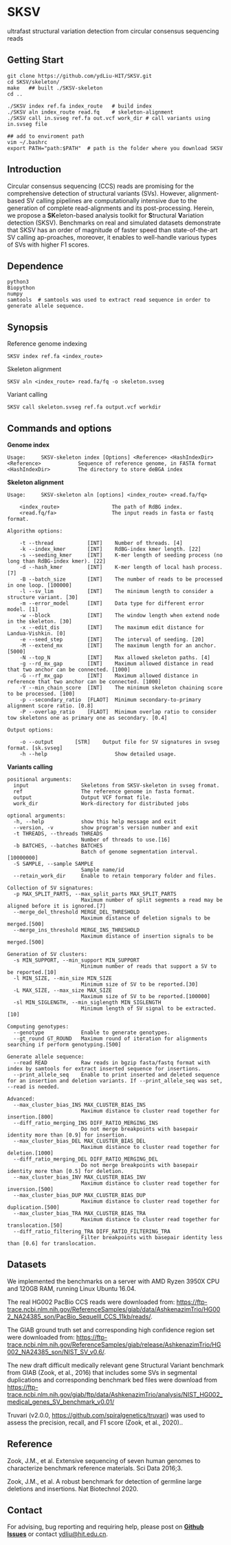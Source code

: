 # SKSV
ultrafast structural variation detection from circular consensus sequencing reads

## Getting Start
    git clone https://github.com/ydLiu-HIT/SKSV.git
    cd SKSV/skeleton/
    make   ## built ./SKSV-skeleton
    cd ..
    
    ./SKSV index ref.fa index_route   # build index 
    ./SKSV aln index_route read.fq    # skeleton-alignment
    ./SKSV call in.svseg ref.fa out.vcf work_dir # call variants using in.svseg file
        
    ## add to enviroment path
    vim ~/.bashrc
    export PATH="path:$PATH"  # path is the folder where you download SKSV
    
       
## Introduction

Circular consensus sequencing (CCS) reads are promising for the comprehensive detection of structural variants (SVs). However, alignment-based SV calling pipelines are computationally intensive due to the generation of complete read-alignments and its post-processing. Herein, we propose a **SK**eleton-based analysis toolkit for **S**tructural **V**ariation detection (SKSV).  Benchmarks on real and simulated datasets demonstrate that SKSV has an order of magnitude of faster speed than state-of-the-art SV calling ap-proaches, moreover, it enables to well-handle various types of SVs with higher F1 scores.

## Dependence
```
python3
Biopython
numpy
samtools  # samtools was used to extract read sequence in order to generate allele sequence.
```


## Synopsis
Reference genome indexing
```
SKSV index ref.fa <index_route>
```
	
Skeleton alignment
```
SKSV aln <index_route> read.fa/fq -o skeleton.svseg
```

Variant calling
```
SKSV call skeleton.svseg ref.fa output.vcf workdir
```

## Commands and options
**Genome index**
```
Usage:     SKSV-skeleton index [Options] <Reference> <HashIndexDir>
<Reference>            Sequence of reference genome, in FASTA format
<HashIndexDir>         The directory to store deBGA index
``` 

**Skeleton alignment**
```
Usage:     SKSV-skeleton aln [options] <index_route> <read.fa/fq>

    <index_route>                 The path of RdBG index.
    <read.fq/fa>                  The input reads in fasta or fastq format.

Algorithm options:

    -t --thread           [INT]    Number of threads. [4]
    -k --index_kmer       [INT]    RdBG-index kmer length. [22]
    -s --seeding_kmer     [INT]    K-mer length of seeding process (no long than RdBG-index kmer). [22]
    -d --hash_kmer        [INT]    K-mer length of local hash process. [7]
    -B --batch_size       [INT]    The number of reads to be processed in one loop. [100000]
    -l --sv_lim           [INT]    The minimum length to consider a structure variant. [30]
    -m --error_model      [INT]    Data type for different error model. [1]
    -w --block            [INT]    The window length when extend node in the skeleton. [30]
    -x --edit_dis         [INT]    The maximum edit distance for Landua-Vishkin. [0]
    -e --seed_step        [INT]    The interval of seeding. [20]
    -M --extend_mx        [INT]    The maximum length for an anchor. [5000]
    -N --top_N            [INT]    Max allowed skeleton paths. [4]
    -g --rd_mx_gap        [INT]    Maximum allowed distance in read that two anchor can be connected. [1000]
    -G --rf_mx_gap        [INT]    Maximum allowed distance in reference that two anchor can be connected. [1000]
    -Y --min_chain_score  [INT]    The minimum skeleton chaining score to be processed. [100]
    -p --secondary_ratio  [FLAOT]  Minimum secondary-to-primary alignment score ratio. [0.8]
    -P --overlap_ratio    [FLAOT]  Minimum overlap ratio to consider tow skeletons one as primary one as secondary. [0.4]

Output options:

    -o --output    	  [STR]    Output file for SV signatures in svseg format. [sk.svseg]
    -h --help                      Show detailed usage.
```

**Variants calling**
```
positional arguments:
  input                 Skeletons from SKSV-skeleton in svseg fromat.
  ref                   The reference genome in fasta format.
  output                Output VCF format file.
  work_dir              Work-directory for distributed jobs

optional arguments:
  -h, --help            show this help message and exit
  --version, -v         show program's version number and exit
  -t THREADS, --threads THREADS
                        Number of threads to use.[16]
  -b BATCHES, --batches BATCHES
                        Batch of genome segmentation interval.[10000000]
  -S SAMPLE, --sample SAMPLE
                        Sample name/id
  --retain_work_dir     Enable to retain temporary folder and files.

Collection of SV signatures:
  -p MAX_SPLIT_PARTS, --max_split_parts MAX_SPLIT_PARTS
                        Maximum number of split segments a read may be aligned before it is ignored.[7]
  --merge_del_threshold MERGE_DEL_THRESHOLD
                        Maximum distance of deletion signals to be merged.[500]
  --merge_ins_threshold MERGE_INS_THRESHOLD
                        Maximum distance of insertion signals to be merged.[500]

Generation of SV clusters:
  -s MIN_SUPPORT, --min_support MIN_SUPPORT
                        Minimum number of reads that support a SV to be reported.[10]
  -l MIN_SIZE, --min_size MIN_SIZE
                        Minimum size of SV to be reported.[30]
  -L MAX_SIZE, --max_size MAX_SIZE
                        Maximum size of SV to be reported.[100000]
  -sl MIN_SIGLENGTH, --min_siglength MIN_SIGLENGTH
                        Minimum length of SV signal to be extracted.[10]

Computing genotypes:
  --genotype            Enable to generate genotypes.
  --gt_round GT_ROUND   Maximum round of iteration for alignments searching if perform genotyping.[500]
  
Generate allele sequence:
  --read READ           Raw reads in bgzip fasta/fastq format with index by samtools for extract inserted sequence for insertions.
  --print_allele_seq    Enable to print inserted and deleted sequence for an insertion and deletion variants. If --print_allele_seq was set, --read is needed.

Advanced:
  --max_cluster_bias_INS MAX_CLUSTER_BIAS_INS
                        Maximum distance to cluster read together for insertion.[800]
  --diff_ratio_merging_INS DIFF_RATIO_MERGING_INS
                        Do not merge breakpoints with basepair identity more than [0.9] for insertion.
  --max_cluster_bias_DEL MAX_CLUSTER_BIAS_DEL
                        Maximum distance to cluster read together for deletion.[1000]
  --diff_ratio_merging_DEL DIFF_RATIO_MERGING_DEL
                        Do not merge breakpoints with basepair identity more than [0.5] for deletion.
  --max_cluster_bias_INV MAX_CLUSTER_BIAS_INV
                        Maximum distance to cluster read together for inversion.[500]
  --max_cluster_bias_DUP MAX_CLUSTER_BIAS_DUP
                        Maximum distance to cluster read together for duplication.[500]
  --max_cluster_bias_TRA MAX_CLUSTER_BIAS_TRA
                        Maximum distance to cluster read together for translocation.[50]
  --diff_ratio_filtering_TRA DIFF_RATIO_FILTERING_TRA
                        Filter breakpoints with basepair identity less than [0.6] for translocation.
```

## Datasets 
We implemented the benchmarks on a server with AMD Ryzen 3950X CPU and 120GB RAM, running Linux Ubuntu 16.04.

The real HG002 PacBio CCS reads were downloaded from: https://ftp-trace.ncbi.nlm.nih.gov/ReferenceSamples/giab/data/AshkenazimTrio/HG002_NA24385_son/PacBio_SequelII_CCS_11kb/reads/. 

The GIAB ground truth set and corresponding high confidence region set were downloaded from: https://ftp-trace.ncbi.nlm.nih.gov/ReferenceSamples/giab/release/AshkenazimTrio/HG002_NA24385_son/NIST_SV_v0.6/.

The new draft difficult medically relevant gene Structural Variant benchmark from GIAB (Zook, et al., 2016) that includes some SVs in segmental duplications and corresponding benchmark bed files were download from https://ftp-trace.ncbi.nlm.nih.gov/giab/ftp/data/AshkenazimTrio/analysis/NIST_HG002_medical_genes_SV_benchmark_v0.01/

Truvari (v2.0.0, https://github.com/spiralgenetics/truvari) was used to assess the precision, recall, and F1 score (Zook, et al., 2020)..

## Reference

Zook, J.M., et al. Extensive sequencing of seven human genomes to characterize benchmark reference materials. Sci Data 2016;3.

Zook, J.M., et al. A robust benchmark for detection of germline large deletions and insertions. Nat Biotechnol 2020.


## Contact
For advising, bug reporting and requiring help, please post on **[Github Issues](https://github.com/ydLiu-HIT/SKSV/issues)** or contact ydliu@hit.edu.cn.

